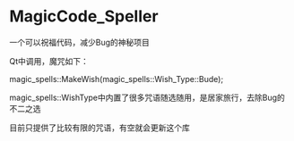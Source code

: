 # MagicCode_Speller
一个可以祝福代码，减少Bug的神秘项目

Qt中调用，魔咒如下：

magic_spells::MakeWish(magic_spells::Wish_Type::Bude);

magic_spells::WishType中内置了很多咒语随选随用，是居家旅行，去除Bug的不二之选

目前只提供了比较有限的咒语，有空就会更新这个库
